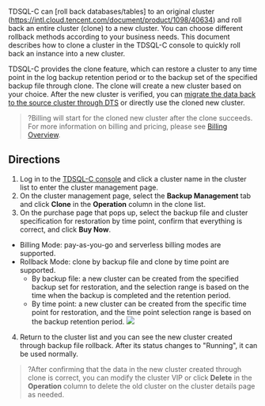 
TDSQL-C can [roll back databases/tables] to an original cluster (https://intl.cloud.tencent.com/document/product/1098/40634) and roll back an entire cluster (clone) to a new cluster. You can choose different rollback methods according to your business needs. This document describes how to clone a cluster in the TDSQL-C console to quickly roll back an instance into a new cluster.

TDSQL-C provides the clone feature, which can restore a cluster to any time point in the log backup retention period or to the backup set of the specified backup file through clone.
The clone will create a new cluster based on your choice. After the new cluster is verified, you can [migrate the data back to the source cluster through DTS](https://cloud.tencent.com/document/product/571/45488) or directly use the cloned new cluster.

>?Billing will start for the cloned new cluster after the clone succeeds. For more information on billing and pricing, please see [Billing Overview](https://intl.cloud.tencent.com/document/product/1098/40620).

## Directions
1. Log in to the [TDSQL-C console](https://console.cloud.tencent.com/cynosdb) and click a cluster name in the cluster list to enter the cluster management page.
2. On the cluster management page, select the **Backup Management** tab and click **Clone** in the **Operation** column in the clone list.
3. On the purchase page that pops up, select the backup file and cluster specification for restoration by time point, confirm that everything is correct, and click **Buy Now**.
 - Billing Mode: pay-as-you-go and serverless billing modes are supported.
 - Rollback Mode: clone by backup file and clone by time point are supported.
    - By backup file: a new cluster can be created from the specified backup set for restoration, and the selection range is based on the time when the backup is completed and the retention period.
    - By time point: a new cluster can be created from the specific time point for restoration, and the time point selection range is based on the backup retention period.
![](https://main.qcloudimg.com/raw/ddf2b6523bea104cef180a935c64e12a.png)
4. Return to the cluster list and you can see the new cluster created through backup file rollback. After its status changes to "Running", it can be used normally.
>?After confirming that the data in the new cluster created through clone is correct, you can modify the cluster VIP or click **Delete** in the **Operation** column to delete the old cluster on the cluster details page as needed.
